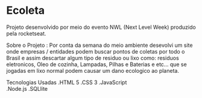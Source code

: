 # Ecoleta
Projeto desenvolvido por meio do evento NWL (Next Level Week) produzido pela rocketseat.

Sobre o Projeto : Por conta da semana do meio ambiente desevolvi um site onde empresas / entidades podem buscar pontos de coletas por todo o Brasil e assim descartar algum tipo de residuo ou lixo como: residuos eletronicos, Oleo de cozinha, Lampadas, Pilhas e Baterias e etc... que se jogadas em lixo normal podem causar um dano ecologico ao planeta.

Tecnologias Usadas
.HTML 5
.CSS 3
.JavaScript  
.Node.js 
.SQLlite
